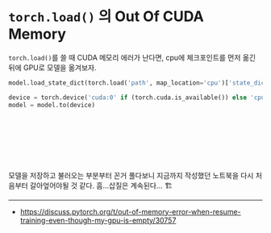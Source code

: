 # `torch.load()` 의 Out Of CUDA Memory

`torch.load()`를 쓸 때 CUDA 메모리 에러가 난다면, cpu에 체크포인트를 먼저 옮긴 뒤에 GPU로 모델을 옮겨보자.

```python
model.load_state_dict(torch.load('path', map_location='cpu')['state_dict'])

```
```python
device = torch.device('cuda:0' if (torch.cuda.is_available()) else 'cpu')
model = model.to(device)
```

<br><br><br><br>

# 
모델을 저장하고 불러오는 부분부터 꼰거 풀다보니 지금까지 작성했던 노트북을 다시 처음부터 갈아엎어야될 것 같다. 흠...삽질은 계속된다... :building_construction:

* * *
- https://discuss.pytorch.org/t/out-of-memory-error-when-resume-training-even-though-my-gpu-is-empty/30757
